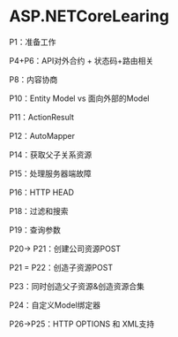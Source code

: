 # ASP.NETCoreLearing
P1：准备工作

P4+P6：API对外合约 + 状态码+路由相关

P8：内容协商

P10：Entity Model vs 面向外部的Model

P11：ActionResult<T>

P12：AutoMapper

P14：获取父子关系资源

P15：处理服务器端故障

P16：HTTP HEAD

P18：过滤和搜索

P19：查询参数

P20-> P21：创建公司资源POST

P21 = P22：创造子资源POST

P23：同时创造父子资源&创造资源合集

P24：自定义Model绑定器

P26->P25：HTTP OPTIONS 和 XML支持
